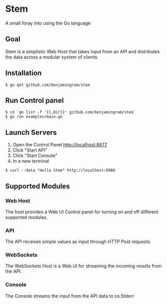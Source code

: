 # Stem
A small foray into using the Go language

## Goal
Stem is a simplistic Web Host that takes input from an API and distributes the data across a modular system of clients.

## Installation
```
$ go get github.com/benjamingram/stem
```

## Run Control panel
```
$ cd `go list -f '{{.Dir}}' github.com/benjamingram/stem`
$ go run examples/main.go
```

## Launch Servers
1. Open the Control Panel [http://localhost:8877](http://localhost:8877)
1. Click "Start API"
1. Click "Start Console"
1. In a new terminal
```
$ curl --data "Hello Stem" http://localhost:9988
```

## Supported Modules
### Web Host
The host provides a Web UI Control panel for turning on and off different supported modules.

### API
The API receives simple values as input through HTTP Post requests.

### WebSockets
The WebSockets Host is a Web UI for streaming the incoming results from the API.

### Console
The Console streams the input from the API data to os.Stderr
